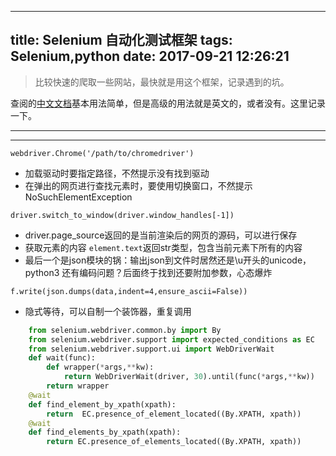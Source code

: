 
---
title: Selenium 自动化测试框架
tags: Selenium,python
date: 2017-09-21 12:26:21
---

> 比较快速的爬取一些网站，最快就是用这个框架，记录遇到的坑。

查阅的[中文文档](https://selenium-python-zh.readthedocs.io/en/latest/locating-elements.html "中文文档")基本用法简单，但是高级的用法就是英文的，或者没有。这里记录一下。

---

<!--more-->

---

``webdriver.Chrome('/path/to/chromedriver')``
- 加载驱动时要指定路径，不然提示没有找到驱动
- 在弹出的网页进行查找元素时，要使用切换窗口，不然提示NoSuchElementException

``driver.switch_to_window(driver.window_handles[-1])``

- driver.page_source返回的是当前渲染后的网页的源码，可以进行保存
- 获取元素的内容 ```element.text```返回str类型，包含当前元素下所有的内容
- 最后一个是json模块的锅：输出json到文件时居然还是\u开头的unicode，python3 还有编码问题？后面终于找到还要附加参数，心态爆炸

``f.write(json.dumps(data,indent=4,ensure_ascii=False))``

- 隐式等待，可以自制一个装饰器，重复调用

```python
	from selenium.webdriver.common.by import By
	from selenium.webdriver.support import expected_conditions as EC
	from selenium.webdriver.support.ui import WebDriverWait
	def wait(func):
		def wrapper(*args,**kw):
			return WebDriverWait(driver, 30).until(func(*args,**kw))
		return wrapper
	@wait
	def find_element_by_xpath(xpath):
		return  EC.presence_of_element_located((By.XPATH, xpath))
	@wait
	def find_elements_by_xpath(xpath):
		return EC.presence_of_elements_located((By.XPATH, xpath))
```
